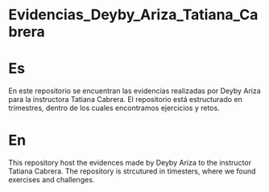 ﻿# Evidencias_Deyby_Ariza_Tatiana_Cabrera
# Es
En este repositorio se encuentran las evidencias realizadas por Deyby Ariza para la instructora Tatiana Cabrera.
El repositorio está estructurado en trimestres, dentro de los cuales encontramos ejercicios y retos.
# En
This repository host the evidences made by Deyby Ariza to the instructor Tatiana Cabrera.
The repository is strcutured in timesters, where we found exercises and challenges.
